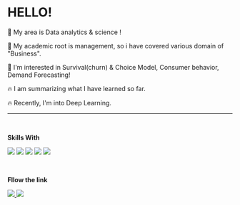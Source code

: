 
<!--
**Reign2121/Reign2121** is a ✨ _special_ ✨ repository because its `README.md` (this file) appears on your GitHub profile.

Here are some ideas to get you started:

- 🔭 I’m currently working on ...
- 🌱 I’m currently learning ...
- 👯 I’m looking to collaborate on ...
- 🤔 I’m looking for help with ...
- 💬 Ask me about ...
- 📫 How to reach me: ...
- 😄 Pronouns: ...
- ⚡ Fun fact: ...
-->
 HELLO!
 =============

🌱 My area is Data analytics & science !

🙋 My academic root is management, so i have covered various domain of "Business".

🙋 I'm interested in Survival(churn) & Choice Model, Consumer behavior, Demand Forecasting!

🔥 I am summarizing what I have learned so far.

🔥 Recently, I'm into Deep Learning.


________________________________________________________________________________________________________________
<br/>

__Skills With__


<img src="https://img.shields.io/badge/Python-3776AB?style=for-the-badge&logo=Python&logoColor=white"/> <img src="https://img.shields.io/badge/R-276DC3?style=for-the-badge&logo=R&logoColor=white"/> <img src="https://img.shields.io/badge/sklearn-F7931E?style=for-the-badge&logo=scikit-learn&logoColor=white"/> <img src="https://img.shields.io/badge/TensorFlow-FF6F00?style=for-the-badge&logo=TensorFlow&logoColor=white"> <img src="https://img.shields.io/badge/mysql-4479A1?style=for-the-badge&logo=mysql&logoColor=white">

<br/>
 
__Fllow the link__
 
<a href="https://seollane22.tistory.com/">
 <img src="https://img.shields.io/badge/Tistory-000000?style=for-the-badge&logo=Tistory&logoColor=white&link=https://seollane22.tistory.com/"/>
</a>                                                                                                                                                   
<a href="mailto:seollane22@gmail.com">
 <img src="https://img.shields.io/badge/Gmail-EA4335?style=for-the-badge&logo=Gmail&logoColor=white&link=mailto:seollane22@gmail.com"/>
</a>
